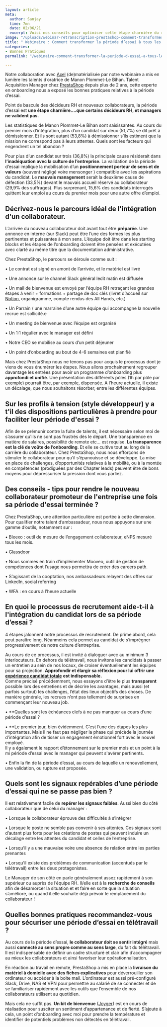 ```yaml
---
layout: article
meta:
  author: Sanjay
  time: 7mn
  date: 02/06/21
  excerpt: Voici nos conseils pour optimiser cette étape charnière du recrutement
image: "/uploads/webinar-retranscription-prestashop-comment-transformer-la-periode-d-essai-a-tous-les-couts-5.png"
title: " Webinaire : Comment transformer la période d’essai à tous les coûts ? "
categories:
- Bonnes Pratiques
permalink: "/webinaire-comment-transformer-la-periode-d-essai-a-tous-les-couts/"

---
```

Notre collaboration avec [Axel](https://www.heyaxel.com/) (de)matérialisée par notre webinaire a mis en lumière les talents d’oratrice de Manon Plommet-Le Bihan. Talent Acquisition Manager chez [PrestaShop](https://blog.refty.co/comment-prestashop-a-structure-son-processus-de-recrutement/) depuis plus de 2 ans, cette experte en onboarding nous a exposé les bonnes pratiques relatives à la période d’essai.

Point de bascule des décideurs RH et nouveaux collaborateurs, la période d’essai est **une étape charnière….que certains décideurs RH, et managers ne valident pas.**

Les statistiques de Manon Plommet-Le Bihan sont saisissantes. Au cours du premier mois d’intégration, plus d’un candidat sur deux (51,7%) se dit prêt à démissionner. Et ils sont autant (53,8%) à démissionner s’ils estiment que la mission ne correspond pas à leurs attentes. Quels sont les facteurs qui engendrent un tel abandon ?

Pour plus d’un candidat sur trois (36,8%) la principale cause résiderait dans **l’inadéquation avec la culture de l’entreprise**. La validation de la période d’essai implique la mobilisation d’un **positionnement porteur de sens et de valeurs** (souvent négligé voire mensonger ) compatible avec les aspirations du candidat. Le **mauvais management** serait la deuxième cause de défection (33,5%) devant le mauvais accueil réservé au collaborateur (29,9% des suffrages). Plus surprenant, 15,6% des candidats interrogés quittent leur emploi au cours du premier mois pour une autre offre d’emploi.

## **Décrivez-nous le parcours idéal de l'intégration d'un collaborateur.**

L’arrivée du nouveau collaborateur doit avant tout être **préparée**. Une annonce en interne (sur Slack) peut être l’une des formes les plus pertinentes et puissantes à mon sens. L’équipe doit être dans les starting blocks et les étapes de l’onboarding doivent être pensées et exécutées avec clarté au même titre que la documentation administrative.

Chez PrestaShop, le parcours se déroule comme suit :

• Le contrat est signé en amont de l’arrivée, et le matériel est livré

• Une annonce sur le channel Slack général ledit matin est diffusée

• Un mail de bienvenue est envoyé par l’équipe RH retraçant les grandes étapes à venir + formations + partage de doc clés (livret d’accueil sur [Notion](https://www.notion.so/), organigramme, compte rendus des All Hands, etc.)

• Un Parrain / une marraine d’une autre équipe qui accompagne la nouvelle recrue est sollicité.e

• Un meeting de bienvenue avec l’équipe est organisé

• Un 1:1 régulier avec le manager est défini

• Notre CEO se mobilise au cours d’un petit déjeuner

• Un point d’onboarding au bout de 4-6 semaines est planifié

Mais chez PrestaShop nous ne tenons pas pour acquis le processus dont je viens de vous énumérer les étapes. Nous allons prochainement regrouper davantage les entrées pour avoir un programme d’onboarding plus **approfondi et unifié**. Une présentation des différents pôles (1h par pôle par exemple) pourrait être, par exemple, dispensée. A l’heure actuelle, il existe un décalage, que nous souhaitons résorber, entre les différentes équipes.

## **Sur les profils à tension (style développeur) y a t'il des dispositions particulières à prendre pour faciliter leur période d'essai ?**

Afin de se prémunir contre la fuite de talents, il est nécessaire selon moi de s’assurer qu'ils ne sont pas frustrés dès le départ. Une transparence en matière de salaires, possibilité de remote etc… est requise. **La transparence est la clé de voûte de l’onboarding**. Et elle se cultive tout au long de la carrière du collaborateur. Chez PrestaShop, nous nous efforçons de stimuler le collaborateur pour qu’il s’épanouisse et se développe. La mise en place de challenges, d’opportunités relatives à la mobilité, ou à la montée en compétences (prodiguées par des Chapter leads) peuvent être de bons moyens pour dépressuriser la pression dont vous parliez.

## **Des conseils - tips pour rendre le nouveau collaborateur promoteur de l'entreprise une fois sa période d'essai terminée ?**

Chez PrestaShop, une attention particulière est portée à cette dimension. Pour qualifier notre talent d’ambassadeur, nous nous appuyons sur une gamme d’outils, notamment sur :

• Bleexo : outil de mesure de l’engagement collaborateur, eNPS mesuré tous les mois.

• Glassdoor

• Nous sommes en train d’implémenter Mooveo, outil de gestion de compétences dont l’usage nous permettra de créer des careers path.

• S’agissant de la cooptation, nos ambassadeurs relayent des offres sur LinkedIn, social referring

• WFA : en cours à l’heure actuelle

## **En quoi le processus de recrutement aide-t-il à l'intégration du candidat lors de sa période d’essai ?**

4 étapes jalonnent notre processus de recrutement. De prime abord, cela peut paraître long. Néanmoins cela permet au candidat de s’imprégner progressivement de notre culture d’entreprise. 

Au cours de ce processus, il est invité à dialoguer avec au minimum 3 interlocuteurs. En dehors du télétravail, nous invitons les candidats à passer un entretien au sein de nos locaux, de croiser éventuellement les équipes pour sa projection. **Approfondir et élargir sa réflexion pour lui offrir une** [**expérience candidat totale**](https://blog.refty.co/qu-est-ce-que-experience-candidat/) **est indispensable.**  
Comme précisé précédemment, nous essayons d’être le plus **transparent** possible lors des entretiens et de décrire les avantages, mais aussi (et parfois surtout) les challenges, l’état des lieux objectifs des choses. De manière générale, les recrues n’ont pas tellement de surprises en commençant leur nouveau job.

• **Quelles sont les échéances clefs à ne pas manquer au cours d’une période d’essai ?

• **Le premier jour, bien évidemment. C’est l’une des étapes les plus importantes. Mais il ne faut pas négliger la phase qui précède la journée d’intégration afin de tisser un engagement émotionnel fort avec le nouvel employé.  
Il y a également le rapport d’étonnement sur le premier mois et un point à la mi période d’essai avec le manager qui peuvent s'avérer pertinents.

• Enfin la fin de la période d’essai, au cours de laquelle un renouvellement, une validation, ou rupture est proposée.

## **Quels sont les signaux repérables d’une période d’essai qui ne se passe pas bien ?**

Il est relativement facile de **repérer les signaux faibles**. Aussi bien du côté collaborateur que de celui du manager :

• Lorsque le collaborateur éprouve des difficultés à s’intégrer

• Lorsque le poste ne semble pas convenir à ses attentes. Ces signaux sont d’autant plus forts pour les créations de postes qui peuvent induire un décalage entre les attentes du candidat et celles de l’entreprise.

• Lorsqu’il y a une mauvaise voire une absence de relation entre les parties prenantes

• Lorsqu’il existe des problèmes de communication (accentués par le télétravail) entre les deux protagonistes.

Le Manager de son côté en parle généralement assez rapidement à son supérieur ou auprès de l’équipe RH. Il/elle est à la **recherche de conseils** afin de désamorcer la situation et et faire en sorte que la situation s’améliore, ou quand il.elle souhaite déjà prévoir le remplacement du collaborateur !

## **Quelles bonnes pratiques recommandez-vous pour sécuriser une période d’essai en télétravail ?**

Au cours de la période d’essai, **le collaborateur doit se sentir intégré** mais aussi **connecté au sens propre comme au sens large**, du fait du télétravail. Il est indispensable de définir un cadre structuré et clair afin d’accompagner au mieux les collaborateurs et ainsi favoriser leur opérationnalisation.

En réaction au travail en remote, PrestaShop a mis en place la **livraison du matériel à domicile avec des fiches explicatives** pour déverrouiller son ordinateur ou accéder à la boite mail. L’ordinateur est aussi pré-configuré Slack, Drive, NAS et VPN pour permettre au salarié de se connecter et de se familiariser rapidement avec les outils que l’ensemble de nos collaborateurs utilisent au quotidien.

Mais cela ne suffit pas. **Un kit de bienvenue** ([Joyger](https://www.joyger.fr/)) est en cours de réalisation pour susciter un sentiment d’appartenance et de fierté. S’ajoute à cela, un point d’onboarding avec moi pour prendre la température et identifier de potentiels problèmes non détectés en télétravail.